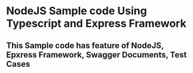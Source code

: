 # NodeJS Sample code Using Typescript and Express Framework

## This Sample code has feature of NodeJS, Epxress Framework, Swagger Documents, Test Cases
